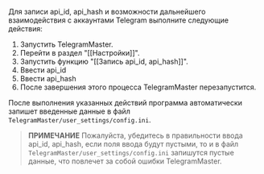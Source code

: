Для записи api_id, api_hash и возможности дальнейшего взаимодействия с аккаунтами Telegram выполните следующие действия:

1. Запустить TelegramMaster.
2. Перейти в раздел "[[Настройки]]".
3. Запустить функцию "[[Запись api_id, api_hash]]".
4. Ввести api_id
5. Ввести api_hash
6. После завершения этого процесса TelegramMaster перезапустится.

После выполнения указанных действий программа автоматически запишет введенные данные в файл `TelegramMaster/user_settings/config.ini`.

> **ПРИМЕЧАНИЕ**
> Пожалуйста, убедитесь в правильности ввода api_id, api_hash, если поля ввода будут пустыми, то и в файл `TelegramMaster/user_settings/config.ini` запишутся пустые данные, что повлечет за собой ошибки TelegramMaster.
